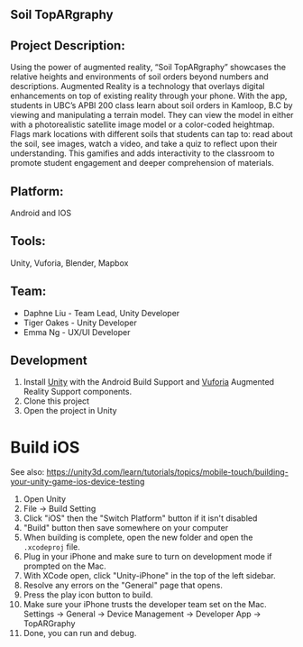 ## Soil TopARgraphy 


## Project Description: 
Using the power of augmented reality, “Soil TopARgraphy” showcases the relative heights and environments of soil orders beyond numbers and descriptions. Augmented Reality is a technology that overlays digital enhancements on top of existing reality through your phone. With the app, students in UBC’s APBI 200 class learn about soil orders in Kamloop, B.C by viewing and manipulating a terrain model. They can view the model in either with a photorealistic satellite image model or a color-coded heightmap. Flags mark locations with different soils that students can tap to: read about the soil, see images, watch a video, and take a quiz to reflect upon their understanding. This gamifies and adds interactivity to the classroom to promote student engagement and deeper comprehension of materials.  

## Platform: 
Android and IOS 
## Tools: 
Unity, Vuforia, Blender, Mapbox 

## Team: 
* Daphne Liu - Team Lead, Unity Developer   
* Tiger Oakes - Unity Developer   
* Emma Ng - UX/UI Developer   

## Development

1. Install [Unity](https://unity3d.com/) with the Android Build Support and [Vuforia](https://library.vuforia.com/articles/Training/getting-started-with-vuforia-in-unity.html) Augmented Reality Support components.
2. Clone this project
3. Open the project in Unity

# Build iOS 

See also: https://unity3d.com/learn/tutorials/topics/mobile-touch/building-your-unity-game-ios-device-testing

1. Open Unity
2. File -> Build Setting 
3. Click "iOS" then the "Switch Platform" button if it isn't disabled
4. "Build" button then save somewhere on your computer
5. When building is complete, open the new folder and open the `.xcodeproj` file.
6. Plug in your iPhone and make sure to turn on development mode if prompted on the Mac.
7. With XCode open, click "Unity-iPhone" in the top of the left sidebar.
8. Resolve any errors on the "General" page that opens.
9. Press the play icon button to build.
10. Make sure your iPhone trusts the developer team set on the Mac. Settings -> General -> Device Management -> Developer App -> TopARGraphy
11. Done, you can run and debug.
